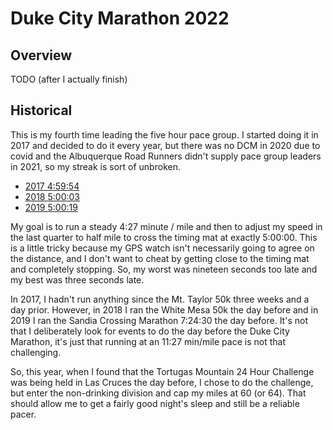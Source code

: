 # Duke City Marathon 2022

## Overview

TODO (after I actually finish)

## Historical

This is my fourth time leading the five hour pace group. I started doing it in
2017 and decided to do it every year, but there was no DCM in 2020 due to
covid and the Albuquerque Road Runners didn't supply pace group leaders in
2021, so my streak is sort of unbroken.

* [2017 4:59:54](https://results.rmraces.live/duke-city-marathon/events/2017/2017-duke-city-marathon/466/entrant?share=1)
* [2018 5:00:03](https://results.rmraces.live/sve-socal/events/2018/35th-annual-big-5-duke-city-marathon/427/entrant?share=1)
* [2019 5:00:19](https://results.rmraces.live/sve-socal/events/2019/36th-annual-big-5-duke-city-marathon/330/entrant?share=1)

My goal is to run a steady 4:27 minute / mile and then to adjust my
speed in the last quarter to half mile to cross the timing mat at
exactly 5:00:00.  This is a little tricky because my GPS watch isn't
necessarily going to agree on the distance, and I don't want to cheat
by getting close to the timing mat and completely stopping.  So, my
worst was nineteen seconds too late and my best was three seconds
late.

In 2017, I hadn't run anything since the Mt. Taylor 50k three weeks and a day
prior.  However, in 2018 I ran the White Mesa 50k the day before and in
2019 I ran the Sandia Crossing Marathon 7:24:30 the day before.  It's not that
I deliberately look for events to do the day before the Duke City Marathon, it's
just that running at an 11:27 min/mile pace is not that challenging.

So, this year, when I found that the Tortugas Mountain 24 Hour Challenge was
being held in Las Cruces the day before, I chose to do the challenge, but
enter the non-drinking division and cap my miles at 60 (or 64).  That should
allow me to get a fairly good night's sleep and still be a reliable pacer.

